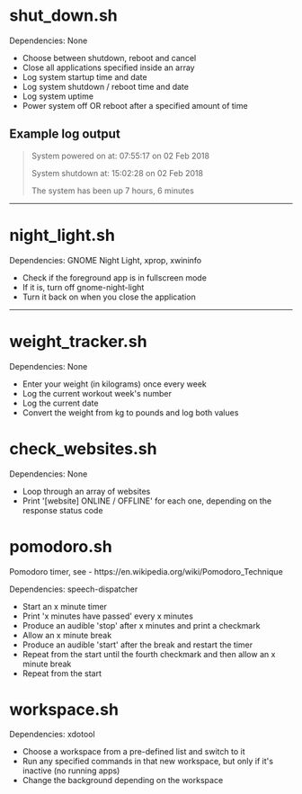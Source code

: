 <h1>shut_down.sh</h1>
<p>Dependencies: None</p>

<ul>
  <li>Choose between shutdown, reboot and cancel</li>
  <li>Close all applications specified inside an array</li>
  <li>Log system startup time and date</li>
  <li>Log system shutdown / reboot time and date</li>
  <li>Log system uptime</li>
  <li>Power system off OR reboot after a specified amount of time</li>
</ul>

<h2>Example log output</h2>
<blockquote>
<p>System powered on at: 07:55:17 on 02 Feb 2018</p>
<p>System shutdown at: 15:02:28 on 02 Feb 2018</p>
<p>The system has been up 7 hours, 6 minutes</p>
</blockquote>

<hr>

<h1>night_light.sh</h1>
<p>Dependencies: GNOME Night Light, xprop, xwininfo</p>

<ul>
  <li>Check if the foreground app is in fullscreen mode</li>
  <li>If it is, turn off gnome-night-light</li>
  <li>Turn it back on when you close the application</li>
</ul>

<hr>

<h1>weight_tracker.sh</h1>
<p>Dependencies: None</p>

<ul>
  <li>Enter your weight (in kilograms) once every week</li>
  <li>Log the current workout week's number</li>
  <li>Log the current date</li>
  <li>Convert the weight from kg to pounds and log both values</li>
</ul>

<h1>check_websites.sh</h1>
<p>Dependencies: None</p>

<ul>
  <li>Loop through an array of websites</li>
  <li>Print '[website] ONLINE / OFFLINE' for each one, depending on the response status code</li>
</ul>

<h1>pomodoro.sh</h1>
<p>Pomodoro timer, see - https://en.wikipedia.org/wiki/Pomodoro_Technique</p>
<p>Dependencies: speech-dispatcher</p>

<ul>
  <li>Start an x minute timer</li>
  <li>Print 'x minutes have passed' every x minutes</li>
  <li>Produce an audible 'stop' after x minutes and print a checkmark</li>
  <li>Allow an x minute break</li>
  <li>Produce an audible 'start' after the break and restart the timer</li>
  <li>Repeat from the start until the fourth checkmark and then allow an x minute break</li>
  <li>Repeat from the start</li>
</ul>

<h1>workspace.sh</h1>
<p>Dependencies: xdotool</p>

<ul>
  <li>Choose a workspace from a pre-defined list and switch to it</li>
  <li>Run any specified commands in that new workspace, but only if it's inactive (no running apps)</li>
  <li>Change the background depending on the workspace</li>
</ul>
